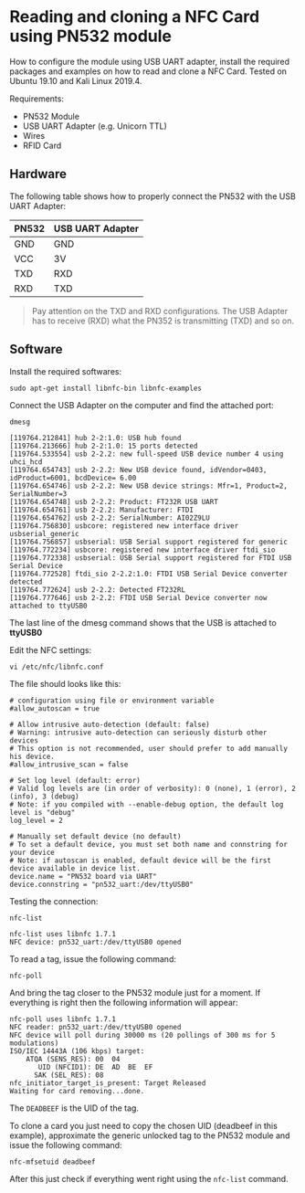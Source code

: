 # Reading and cloning a NFC Card using PN532 module

How to configure the module using USB UART adapter, install the required packages and examples on how to read and clone a NFC Card. Tested on Ubuntu 19.10 and Kali Linux 2019.4.

Requirements:

 - PN532 Module
 - USB UART Adapter (e.g. Unicorn TTL)
 - Wires
 - RFID Card

## Hardware

The following table shows how to properly connect the PN532 with the USB UART Adapter:

| PN532| USB UART Adapter  |
|------|-------------------|
| GND 	   | 		GND		 |
| VCC 	   | 		3V		 |
| TXD 	   | 		RXD		 |
| RXD 	   | 		TXD		 |

> Pay attention on the TXD and RXD configurations. The USB Adapter has to receive (RXD) what the PN352 is transmitting (TXD) and so on.

## Software

Install the required softwares:

    sudo apt-get install libnfc-bin libnfc-examples


Connect the USB Adapter on the computer and find the attached port:

    dmesg

    [119764.212841] hub 2-2:1.0: USB hub found
    [119764.213666] hub 2-2:1.0: 15 ports detected
    [119764.533554] usb 2-2.2: new full-speed USB device number 4 using uhci_hcd
    [119764.654743] usb 2-2.2: New USB device found, idVendor=0403, idProduct=6001, bcdDevice= 6.00
    [119764.654746] usb 2-2.2: New USB device strings: Mfr=1, Product=2, SerialNumber=3
    [119764.654748] usb 2-2.2: Product: FT232R USB UART
    [119764.654761] usb 2-2.2: Manufacturer: FTDI
    [119764.654762] usb 2-2.2: SerialNumber: AI02Z9LU
    [119764.756830] usbcore: registered new interface driver usbserial_generic
    [119764.756857] usbserial: USB Serial support registered for generic
    [119764.772234] usbcore: registered new interface driver ftdi_sio
    [119764.772338] usbserial: USB Serial support registered for FTDI USB Serial Device
    [119764.772528] ftdi_sio 2-2.2:1.0: FTDI USB Serial Device converter detected
    [119764.772624] usb 2-2.2: Detected FT232RL
    [119764.777646] usb 2-2.2: FTDI USB Serial Device converter now attached to ttyUSB0

The last line of the dmesg command shows that the USB is attached to **ttyUSB0**

Edit the NFC settings:

    vi /etc/nfc/libnfc.conf

The file should looks like this:

    # configuration using file or environment variable
    #allow_autoscan = true
    
    # Allow intrusive auto-detection (default: false)
    # Warning: intrusive auto-detection can seriously disturb other devices
    # This option is not recommended, user should prefer to add manually his device.
    #allow_intrusive_scan = false
    
    # Set log level (default: error)
    # Valid log levels are (in order of verbosity): 0 (none), 1 (error), 2 (info), 3 (debug)
    # Note: if you compiled with --enable-debug option, the default log level is "debug"
    log_level = 2
    
    # Manually set default device (no default)
    # To set a default device, you must set both name and connstring for your device
    # Note: if autoscan is enabled, default device will be the first device available in device list.
    device.name = "PN532 board via UART"
    device.connstring = "pn532_uart:/dev/ttyUSB0"

Testing the connection:

    nfc-list
     
    nfc-list uses libnfc 1.7.1
    NFC device: pn532_uart:/dev/ttyUSB0 opened

To read a tag, issue the following command:

    nfc-poll

And bring the tag closer to the PN532 module just for a moment. If everything is right then the following information will appear:

    nfc-poll uses libnfc 1.7.1
    NFC reader: pn532_uart:/dev/ttyUSB0 opened
    NFC device will poll during 30000 ms (20 pollings of 300 ms for 5 modulations)
    ISO/IEC 14443A (106 kbps) target:
        ATQA (SENS_RES): 00  04  
           UID (NFCID1): DE  AD  BE  EF  
          SAK (SEL_RES): 08  
    nfc_initiator_target_is_present: Target Released
    Waiting for card removing...done.

The `DEADBEEF` is the UID of the tag.

To clone a card you just need to copy the chosen UID (deadbeef  in this example), approximate the generic unlocked tag to the PN532 module and issue the following command:

    nfc-mfsetuid deadbeef

After this just check if everything went right using the `nfc-list` command.
